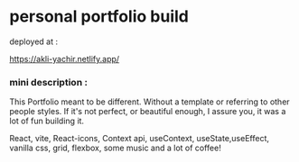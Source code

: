 # personal portfolio build

deployed at :

https://akli-yachir.netlify.app/

### mini description :

This Portfolio meant to be different. Without a template or referring to other people styles. If it's not perfect, or beautiful enough, I assure you, it was a lot of fun building it.

React, vite, React-icons, Context api, useContext, useState,useEffect, vanilla css, grid, flexbox, some music and a lot of coffee!
